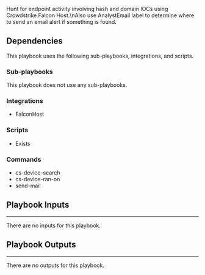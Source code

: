 Hunt for endpoint activity involving hash and domain IOCs using Crowdstrike Falcon Host.\nAlso use AnalystEmail label to determine where to send an email alert if something is found.

## Dependencies
This playbook uses the following sub-playbooks, integrations, and scripts.

### Sub-playbooks
This playbook does not use any sub-playbooks.

### Integrations
* FalconHost

### Scripts
* Exists

### Commands
* cs-device-search
* cs-device-ran-on
* send-mail

## Playbook Inputs
---
There are no inputs for this playbook.

## Playbook Outputs
---
There are no outputs for this playbook.

